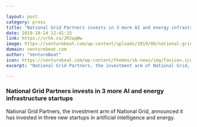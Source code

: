 ```yaml
---

layout: post
category: press
title: "National Grid Partners invests in 3 more AI and energy infrastructure startups"
date: 2019-10-24 12:41:33
link: https://vrhk.co/2MJqqWw
image: https://venturebeat.com/wp-content/uploads/2019/06/national-grid-1.jpg?w=1200&strip=all
domain: venturebeat.com
author: "VentureBeat"
icon: https://venturebeat.com/wp-content/themes/vb-news/img/favicon.ico
excerpt: "National Grid Partners, the investment arm of National Grid, announced it has invested in three new startups in artificial intelligence and energy."

---
```


### National Grid Partners invests in 3 more AI and energy infrastructure startups

National Grid Partners, the investment arm of National Grid, announced it has invested in three new startups in artificial intelligence and energy.